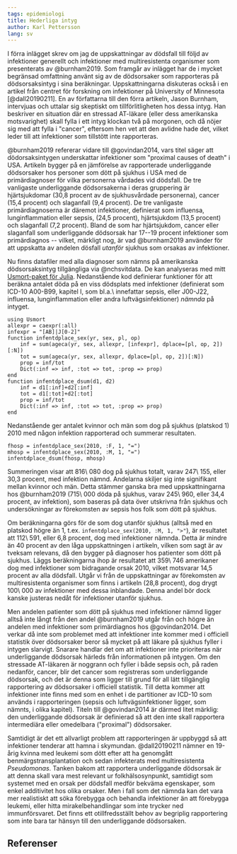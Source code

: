 ```yaml
---
tags: epidemiologi
title: Hederliga intyg
author: Karl Pettersson
lang: sv
---
```


I förra inlägget skrev om jag de uppskattningar av dödsfall till följd
av infektioner generellt och infektioner med multiresistenta
organismer som presenterats av @burnham2019. Som framgår av inlägget
har de i mycket begränsad omfattning använt sig av de dödsorsaker som
rapporteras på dödsorsaksintyg i sina beräkningar. Uppskattningarna
diskuteras också i en artikel från centret för forskning om
infektioner på University of Minnesota [@dall20190211]. En av
författarna till den förra artikeln, Jason Burnham, intervjuas och
uttalar sig skeptiskt om tillförlitligheten hos dessa intyg. Han
beskriver en situation där en stressad AT-läkare (eller dess
amerikanska motsvarighet) skall fylla i ett intyg klockan två på
morgonen, och då nöjer sig med att fylla i "cancer", eftersom hen vet
att den avlidne hade det, vilket leder till att infektioner som
tillstött inte rapporteras.

@burnham2019 refererar vidare till @govindan2014, vars titel säger att
dödorsaksintygen underskattar infektioner som "proximal causes of death"
i USA. Artikeln bygger på en jämförelse av rapporterade underliggande
dödsorsaker hos personer som dött på sjukhus i USA med de
primärdiagnoser för vilka personerna vårdades vid dödsfall. De tre
vanligaste underliggande dödsorsakerna i deras gruppering är
hjärtsjukdomar (30,8 procent av de sjukhusvårdade personerna), cancer
(15,4 procent) och slaganfall (9,4 procent). De tre vanligaste
primärdiagnoserna är däremot infektioner, definierat som influensa,
lunginflammation eller sepsis, (24,5 procent), hjärtsjukdom (13,5
procent) och slaganfall (7,2 procent). Bland de som har hjärtsjukdom,
cancer eller slaganfall som underliggande dödsorsak har 17--19 procent
infektioner som primärdiagnos -- vilket, märkligt nog, är vad
@burnham2019 använder för att uppskatta av andelen dösfall *utanför*
sjukhus som orsakas av infektioner.

Nu finns datafiler med alla diagnoser som nämns på amerikanska
dödsorsaksintyg tillgängliga via @nchsvitdata. De kan analyseras med
mitt [Usmort-paket för Julia](https://github.com/klpn/Usmort.jl).
Nedanstående kod definierar funktioner för att beräkna antalet döda
på en viss dödsplats med infektioner (definierat som ICD-10 A00-B99,
kapitel I, som bl.a.\ innefattar sepsis, eller J00-J22, influensa,
lunginflammation eller andra luftvägsinfektioner) *nämnda* på intyget.

``` {.julia .numberLines}
using Usmort
allexpr = caexpr(:all)
infexpr = "[AB]|J[0-2]"
function infentdplace_sex(yr, sex, pl, op)
	inf = sum(ageca(yr, sex, allexpr, [infexpr], dplace=[pl, op, 2])[:N])
	tot = sum(ageca(yr, sex, allexpr, dplace=[pl, op, 2])[:N])
	prop = inf/tot
	Dict(:inf => inf, :tot => tot, :prop => prop)
end
function infentdplace_dsum(d1, d2)
	inf = d1[:inf]+d2[:inf]
	tot = d1[:tot]+d2[:tot]
    prop = inf/tot
	Dict(:inf => inf, :tot => tot, :prop => prop)
end
```
Nedanstående ger antalet kvinnor och män som dog på sjukhus (platskod 1)
2010 med någon infektion rapporterad och summerar resultaten.

``` {.julia}
fhosp = infentdplace_sex(2010, :F, 1, "=")
mhosp = infentdplace_sex(2010, :M, 1, "=")
infentdplace_dsum(fhosp, mhosp)
```

Summeringen visar att 816\ 080 dog på sjukhus totalt, varav 247\ 155,
eller 30,3 procent, med infektion nämnd. Andelarna skiljer sig inte
signifikant mellan kvinnor och män. Detta stämmer ganska bra med
uppskattningarna hos @burnham2019 (715\ 000 döda på sjukhus, varav
245\ 960, eller 34,4 procent, av infektion), som baseras på data över
utskrivna från sjukhus och undersökningar av förekomsten av sepsis hos
folk som dött på sjukhus.

Om beräkningarna görs för de som dog utanför sjukhus (alltså med en
platskod högre än 1, t.ex. `infentdplace_sex(2010, :M, 1, ">"`), är
resultatet att 112\ 591, eller 6,8 procent, dog med infektioner
nämnda. Detta är mindre än 40 procent av den låga uppskattningen i
artikeln, vilken som sagt är av tveksam relevans, då den bygger på
diagnoser hos patienter som dött på sjukhus. Läggs beräkningarna ihop
är resultatet att 359\ 746 amerikaner dog med infektioner som
bidragande orsak 2010, vilket motsvarar 14,5 procent av alla dödsfall.
Utgår vi från de uppskattningar av förekomsten av multiresistenta
organismer som finns i artikeln (28,8 procent), dog drygt 100\ 000 av
infektioner med dessa inblandade. Denna andel bör dock kanske justeras
nedåt för infektioner utanför sjukhus.

Men andelen patienter som dött på sjukhus med infektioner nämnd ligger
alltså inte långt från den andel @burnham2019 utgår från och högre än
andelen med infektioner som primärdiagnos hos @govindan2014. Det
verkar då inte som problemet med att infektioner inte kommer med i
officiell statistik över dödsorsaker beror så mycket på att läkare på
sjukhus fyller i intygen slarvigt. Snarare handlar det om att
infektioner inte prioriteras när underliggande dödsorsak härleds från
informationen på intygen. Om den stressade AT-läkaren är noggrann och
fyller i både sepsis och, på raden nedanför, cancer, blir det cancer
som registreras som underliggande dödsorsak, och det är denna som
ligger till grund för all lätt tillgänglig rapportering av dödsorsaker
i officiell statistik. Till detta kommer att infektioner inte finns
med som en enhet i de partitioner av ICD-10 som används i
rapporteringen (sepsis och luftvägsinfektioner ligger, som nämnts, i
olika kapitel). Titeln till @govindan2014 är därmed litet märklig:
den underliggande dödsorsak är definierad så att den inte skall
rapportera intermediära eller omedelbara ("proximal") dödsorsaker.

Samtidigt är det ett allvarligt problem att rapporteringen är uppbyggd
så att infektioner tenderar att hamna i skymundan. @dall20190211
nämner en 19-årig kvinna med leukemi som dött efter att ha genomgått
benmärgstransplantation och sedan infekterats med multiresistenta
*Pseudomonas*. Tanken bakom att rapportera underliggande dödsorsak är
att denna skall vara mest relevant ur folkhälsosynpunkt, samtidigt som
systemet med en orsak per dödsfall medför bekväma egenskaper, som enkel
additivitet hos olika orsaker. Men i fall som det nämnda kan det vara
mer realistiskt att söka förebygga och behandla infektioner än att
förebygga leukemi, eller hitta mirakelbehandlingar som inte trycker
ned immunförsvaret. Det finns ett otillfredsställt behov av begriplig
rapportering som inte bara tar hänsyn till den underliggande
dödsorsaken.

## Referenser
